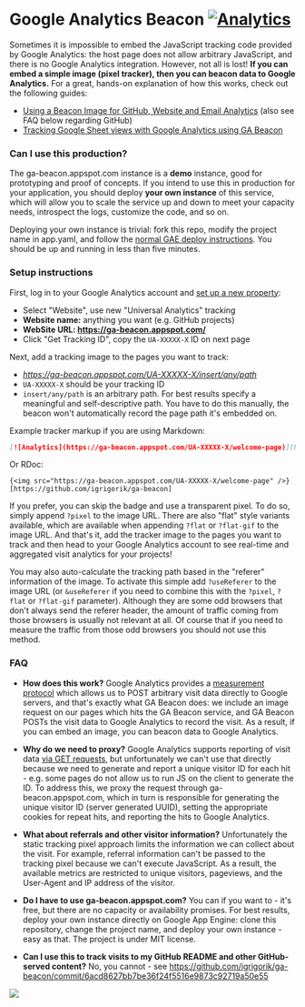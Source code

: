 # Google Analytics Beacon [![Analytics](https://ga-beacon.appspot.com/UA-71196-10/ga-beacon/readme?pixel)](https://github.com/igrigorik/ga-beacon)

Sometimes it is impossible to embed the JavaScript tracking code provided by Google Analytics: the host page does not allow arbitrary JavaScript, and there is no Google Analytics integration. However, not all is lost! **If you can embed a simple image (pixel tracker), then you can beacon data to Google Analytics.** For a great, hands-on explanation of how this works, check out the following guides:

* [Using a Beacon Image for GitHub, Website and Email Analytics](http://www.sitepoint.com/using-beacon-image-github-website-email-analytics/)
(also see FAQ below regarding GitHub)
* [Tracking Google Sheet views with Google Analytics using GA Beacon](http://mashe.hawksey.info/2014/02/tracking-google-sheet-views-with-google-analytics/)

### Can I use this production?

The ga-beacon.appspot.com instance is a **demo** instance, good for prototyping and proof of concepts. If you intend to use this in production for your application, you should deploy **your own instance** of this service, which will allow you to scale the service up and down to meet your capacity needs, introspect the logs, customize the code, and so on.

Deploying your own instance is trivial: fork this repo, modify the project name in app.yaml, and follow the [normal GAE deploy instructions](https://cloud.google.com/appengine/training/go-plus-appengine/deploy). You should be up and running in less than five minutes.

### Setup instructions

First, log in to your Google Analytics account and [set up a new property](https://support.google.com/analytics/answer/1042508?hl=en):

* Select "Website", use new "Universal Analytics" tracking
* **Website name:** anything you want (e.g. GitHub projects)
* **WebSite URL: https://ga-beacon.appspot.com/**
* Click "Get Tracking ID", copy the `UA-XXXXX-X` ID on next page

Next, add a tracking image to the pages you want to track:

* _https://ga-beacon.appspot.com/UA-XXXXX-X/insert/any/path_
* `UA-XXXXX-X` should be your tracking ID
* `insert/any/path` is an arbitrary path. For best results specify a meaningful and self-descriptive path. You have to do this manually, the beacon won't automatically record the page path it's embedded on.

Example tracker markup if you are using Markdown:

```markdown
[![Analytics](https://ga-beacon.appspot.com/UA-XXXXX-X/welcome-page)](https://github.com/igrigorik/ga-beacon)
```

Or RDoc:

```rdoc
{<img src="https://ga-beacon.appspot.com/UA-XXXXX-X/welcome-page" />}[https://github.com/igrigorik/ga-beacon]
```

If you prefer, you can skip the badge and use a transparent pixel. To do so, simply append `?pixel` to the image URL. There are also "flat" style variants available, which are available when appending `?flat` or `?flat-gif` to the image URL. And that's it, add the tracker image to the pages you want to track and then head to your Google Analytics account to see real-time and aggregated visit analytics for your projects!

You may also auto-calculate the tracking path based in the "referer" information of the image. To activate this simple add `?useReferer` to the image URL (or `&useReferer` if you need to combine this with the `?pixel`, `?flat` or `?flat-gif` parameter). Although they are some odd browsers that don't always send the referer header, the amount of traffic coming from those browsers is usually not relevant at all. Of course that if you need to measure the traffic from those odd browsers you should not use this method.

### FAQ

- **How does this work?** Google Analytics provides a [measurement protocol](https://developers.google.com/analytics/devguides/collection/protocol/v1/devguide) which allows us to POST arbitrary visit data directly to Google servers, and that's exactly what GA Beacon does: we include an image request on our pages which hits the GA Beacon service, and GA Beacon POSTs the visit data to Google Analytics to record the visit. As a result, if you can embed an image, you can beacon data to Google Analytics.

- **Why do we need to proxy?** Google Analytics supports reporting of visit data [via GET requests](https://developers.google.com/analytics/devguides/collection/protocol/v1/reference#transport), but unfortunately we can't use that directly because we need to generate and report a unique visitor ID for each hit - e.g. some pages do not allow us to run JS on the client to generate the ID. To address this, we proxy the request through ga-beacon.appspot.com, which in turn is responsible for generating the unique visitor ID (server generated UUID), setting the appropriate cookies for repeat hits, and reporting the hits to Google Analytics.

- **What about referrals and other visitor information?** Unfortunately the static tracking pixel approach limits the information we can collect about the visit. For example, referral information can't be passed to the tracking pixel because we can't execute JavaScript. As a result, the available metrics are restricted to unique visitors, pageviews, and the User-Agent and IP address of the visitor.

- **Do I have to use ga-beacon.appspot.com?** You can if you want to - it's free, but there are no capacity or availability promises. For best results, deploy your own instance directly on Google App Engine: clone this repository, change the project name, and deploy your own instance - easy as that. The project is under MIT license.

- **Can I use this to track visits to my GitHub README and other GitHub-served content?** No, you cannot - see https://github.com/igrigorik/ga-beacon/commit/6acd8627bb7be36f24f5516e9873c92719a50e55


<img src="https://api.segment.io/v1/pixel/track?ewogICJ3cml0ZUtleSI6ICI2bzVOOVNJVnFZcW9HVGt6SlJuRks3OGhZV2pwZkp5SSIsCiAgInR5cGUiOiAicGFnZSIsCiAgImFub255bW91c0lkIjogImRhYmFmZGM1LTM0Y2ItNDg3Zi1hOTE5LTYzNTA2ZTJmOTIzZCIsCiAgImV2ZW50IjogIkdpdGh1YiBUcmFja2luZyIsCiAgIm5hbWUiOiAiUkVBRE1FIiwKICAicHJvcGVydGllcyI6IHsKICAgICAgICAiR29vZ2xlIEFuYWx5dGljcyI6IHRydWUsCiAgICAgICAgInRpdGxlIjogIlJlYWRtZS5tZCIsCiAgICAgICAgInVybCI6ICJodHRwczovL2dpdGh1Yi5jb20vZmFiaW9mYWxhdmluaGEvcmVhbG0tY29jb2EtZ2EtdGVzdC9ibG9iL21hc3Rlci9SRUFETUUubWQiCiAgIH0KfQ==">